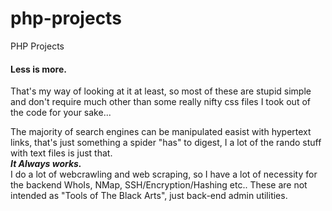 # php-projects
PHP Projects

<h4>Less is more.</h4>
<p>That's my way of looking at it at least, so most of these are stupid simple and don't require much other than some really nifty css files I took out of the code for your sake...</p>
<p>The majority of search engines can be manipulated easist with hypertext links, that's just something a spider "has" to digest, I a lot of the rando stuff with text files is just that.<br><b><em>It Always works.</em></b><br>
I do a lot of webcrawling and web scraping, so I have a lot of necessity for the backend WhoIs, NMap, SSH/Encryption/Hashing etc..
These are not intended as "Tools of The Black Arts", just back-end admin utilities.</p>
